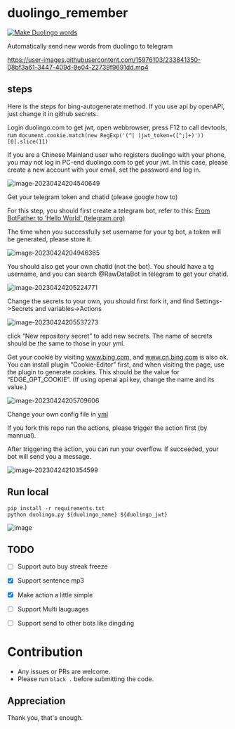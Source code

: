 # duolingo_remember

[![Make Duolingo words](https://github.com/wsycqyz/duolingo_remember/actions/workflows/run_duolingo.yml/badge.svg)](https://github.com/wsycqyz/duolingo_remember/actions/workflows/run_duolingo.yml)

Automatically send new words from duolingo to telegram

https://user-images.githubusercontent.com/15976103/233841350-08bf3a61-3447-409d-9e04-22739f9691dd.mp4

## steps

Here is the steps for bing-autogenerate method. If you use api by openAPI, just change it in github secrets.

Login duolingo.com to get jwt, open webbrowser, press F12 to call devtools, run `document.cookie.match(new RegExp('(^| )jwt_token=([^;]+)'))[0].slice(11)`

If you are a Chinese Mainland user who registers duolingo with your phone, you may not log in PC-end duolingo.com to get your jwt. In this case, please create a new account with your email, set the password and log in.

![image-20230424204540649](images/image-20230424204540649.png)

Get your telegram token and chatid (please google how to)

For this step, you should first create a telegram bot, refer to this: [From BotFather to 'Hello World' (telegram.org)](https://core.telegram.org/bots/tutorial)

The time when you successfully set username for your tg bot, a token will be generated, please store it.

![image-20230424204946365](images/image-20230424204946365.png)

You should also get your own chatid (not the bot). You should have a tg username, and you can search @RawDataBot in telegram to get your chatid.

![image-20230424205224771](images/image-20230424205224771.png)

Change the secrets to your own, you should first fork it, and find Settings->Secrets and variables->Actions

![image-20230424205537273](images/image-20230424205537273.png)

click “New repository secret” to add new secrets. The name of secrets should be the same to those in your yml.

Get your cookie by visiting www.bing.com, and www.cn.bing.com is also ok. You can install plugin “Cookie-Editor” first, and when visiting the page, use the plugin to generate cookies. This should be the value for “EDGE_GPT_COOKIE”. (If using openai api key, change the name and its value.)

![image-20230424205709606](images/image-20230424205709606.png)

Change your own config file in [yml](./.github/workflows/run_duolingo.yml)

If you fork this repo run the actions, please trigger the action first (by mannual).

After triggering the action, you can run your overflow. If succeeded, your bot will send you a message.

![image-20230424210354599](images/image-20230424210354599.png)

## Run local

```
pip install -r requirements.txt
python duolingo.py ${duolingo_name} ${duolingo_jwt}
```

![image](https://user-images.githubusercontent.com/15976103/104862648-8eae6300-596e-11eb-8881-d29845649af2.png)

## TODO
- [ ] Support auto buy streak freeze
- [x] Support sentence mp3
- [x] Make action a little simple
- [ ] Support Multi lauguages
- [ ] Support send to other bots like dingding


# Contribution

- Any issues or PRs are welcome.
- Please run `black .` before submitting the code.

## Appreciation

Thank you, that's enough.
